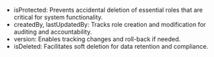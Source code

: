- isProtected: Prevents accidental deletion of essential roles that are critical for system functionality.
- createdBy, lastUpdatedBy: Tracks role creation and modification for auditing and accountability.
- version: Enables tracking changes and roll-back if needed.
- isDeleted: Facilitates soft deletion for data retention and compliance.
